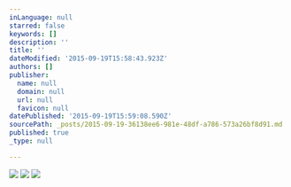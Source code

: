 ```yaml
---
inLanguage: null
starred: false
keywords: []
description: ''
title: ''
dateModified: '2015-09-19T15:58:43.923Z'
authors: []
publisher:
  name: null
  domain: null
  url: null
  favicon: null
datePublished: '2015-09-19T15:59:08.590Z'
sourcePath: _posts/2015-09-19-36138ee6-981e-48df-a786-573a26bf8d91.md
published: true
_type: null

---
```

![](https://the-grid-user-content.s3-us-west-2.amazonaws.com/d07a3914-04e1-4af3-b022-741aec45874c.jpg)
![](https://the-grid-user-content.s3-us-west-2.amazonaws.com/0a559d05-5fa4-4d3a-b2a5-5ffc08c7ea81.jpg)
![](https://the-grid-user-content.s3-us-west-2.amazonaws.com/ada3470b-62ca-43d8-a270-77bf6dbcd5de.jpg)